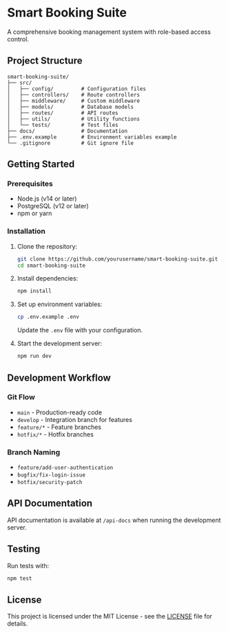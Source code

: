 # Smart Booking Suite

A comprehensive booking management system with role-based access control.

## Project Structure

```
smart-booking-suite/
├── src/
│   ├── config/         # Configuration files
│   ├── controllers/    # Route controllers
│   ├── middleware/     # Custom middleware
│   ├── models/         # Database models
│   ├── routes/         # API routes
│   ├── utils/          # Utility functions
│   └── tests/          # Test files
├── docs/               # Documentation
├── .env.example        # Environment variables example
└── .gitignore          # Git ignore file
```

## Getting Started

### Prerequisites

- Node.js (v14 or later)
- PostgreSQL (v12 or later)
- npm or yarn

### Installation

1. Clone the repository:
   ```bash
   git clone https://github.com/yourusername/smart-booking-suite.git
   cd smart-booking-suite
   ```

2. Install dependencies:
   ```bash
   npm install
   ```

3. Set up environment variables:
   ```bash
   cp .env.example .env
   ```
   Update the `.env` file with your configuration.

4. Start the development server:
   ```bash
   npm run dev
   ```

## Development Workflow

### Git Flow

- `main` - Production-ready code
- `develop` - Integration branch for features
- `feature/*` - Feature branches
- `hotfix/*` - Hotfix branches

### Branch Naming

- `feature/add-user-authentication`
- `bugfix/fix-login-issue`
- `hotfix/security-patch`

## API Documentation

API documentation is available at `/api-docs` when running the development server.

## Testing

Run tests with:
```bash
npm test
```

## License

This project is licensed under the MIT License - see the [LICENSE](LICENSE) file for details.